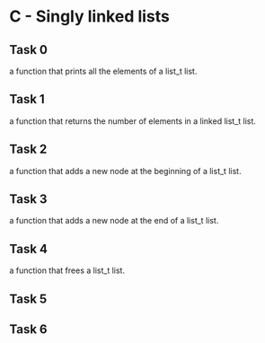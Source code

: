 # C - Singly linked lists

## Task 0
a function that prints all the elements of a list_t list.

## Task 1
a function that returns the number of elements in a linked list_t list.

## Task 2
a function that adds a new node at the beginning of a list_t list.

## Task 3
a function that adds a new node at the end of a list_t list.

## Task 4
a function that frees a list_t list.

## Task 5

## Task 6
